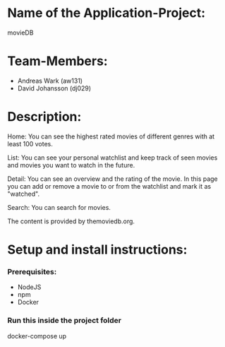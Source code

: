 # Name of the Application-Project: 
movieDB

# Team-Members:
* Andreas Wark (aw131)
* David Johansson (dj029)

# Description:
Home: You can see the highest rated movies of different genres with at least 100 votes.

List: You can see your personal watchlist and keep track of seen movies and movies you want to watch in the future.

Detail: You can see an overview and the rating of the movie. In this page you can add or remove a movie to or from the watchlist and mark it as "watched".

Search: You can search for movies.

The content is provided by themoviedb.org.

# Setup and install instructions:

### Prerequisites:
* NodeJS
* npm
* Docker

### Run this inside the project folder
docker-compose up
